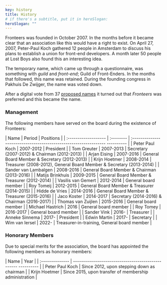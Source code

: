 ```yaml
---
key: history
title: History
# if there's a subtitle, put it in heroSlogan:
heroSlogan: ""
---
```

Fronteers was founded in October 2007. In the months before it became clear that an association like this would have a right to exist. On April 27, 2007, Peter-Paul Koch gathered 12 people in Amsterdam to discuss his plans to establish a union for front-end developers. A month later 50 people at Lost Boys also found this an interesting idea.

The temporary name, which came up through a questionnaire, was something with *guild* and *front-end*; Guild of Front-Enders. In the months that followed, this name was retained. During the founding congress in Pakhuis De Zwijger, the name was voted down.

After a digital vote from 37 [proposed names](/en/organisation/history/names) it turned out that *Fronteers* was preferred and this became the name.

### Management

The following members have served on the board during the existence of Fronteers:

| Name | Period | Positions |
| :------------------- | :-------- | :---------------------------------------------------------------- ---------- |
| Peter Paul Koch | 2007-2012 | President |
| Tom Greuter | 2007-2013 | Secretary (2007-2012) & Chairman (2012-2013) |
| Arjan Eising | 2007-2016 | General Board Member & Secretary (2012-2013) |
| Krijn Hoetmer | 2008-2014 | Treasurer (2008-2012), General Board Member & Secretary (2013-2014) |
| Sander van Lambalgen | 2008-2016 | General Board Member & Chairman (2013-2016) |
| Matijs Brinkhuis | 2009-2015 | General Board Member & Treasurer (2012-2014) |
| Vasilis van Gemert | 2012-2014 | General board member |
| Roy Tomeij | 2012-2015 | General Board Member & Treasurer (2014-2015) |
| Hidde de Vries | 2014-2016 | General Board Member & Treasurer (2015-2016) |
| Jaco Koster | 2014-2017 | Secretary (2014-2016) & Chairman (2016-2017) |
| Thomas van Zuijlen | 2015-2016 | General board member |
| Michael Hastrich | 2016 | General board member |
| Roy Tomey | 2016-2017 | General board member |
| Sander Vink | 2016- | Treasurer |
| Anneke Sinnema | 2017- | President |
| Edwin Martin | 2017- | Secretary |
| Wim van Iersel | 2022- | Treasurer-in-training, General board member |

### Honorary Members

Due to special merits for the association, the board has appointed the following members as honorary members:

| Name | Year | 
| :-------------- | -------------------------------------------------- ---------- |
| Peter Paul Koch | Since 2012, upon stepping down as chairman |
| Krijn Hoetmer | Since 2015, upon transfer of membership administration |
